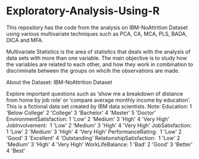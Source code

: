 # Exploratory-Analysis-Using-R

This repository has the code from the analysis on IBM-NoAttrition Dataset using various multivariate techniques such as PCA, CA, MCA, PLS, BADA, DICA and MFA.

Multivariate Statistics is the area of statisitcs that deals with the analysis of data sets with more than one variable. The main objective is to study how the variables are related to each other, and how they work in combination to discriminate between the groups on whcih the observations are made.

About the Dataset: IBM-NoAttrition Dataset

Explore important questions such as ‘show me a breakdown of distance from home by job role’ or ‘compare average monthly income by education’. This is a fictional data set created by IBM data scientists.
Note:
Education: 1 'Below College' 2 'College' 3 'Bachelor' 4 'Master' 5 'Doctor'
EnvironmentSatisfaction: 1 'Low' 2 'Medium' 3 'High' 4 'Very High'
JobInvolvement:  1 'Low' 2 'Medium' 3 'High' 4 'Very High'
JobSatisfaction: 1 'Low' 2 'Medium' 3 'High' 4 'Very High'
PerformanceRating:  1 'Low' 2 'Good' 3 'Excellent' 4 'Outstanding'
RelationshipSatisfaction:  1 'Low' 2 'Medium' 3 'High' 4 'Very High'
WorkLifeBalance: 1 'Bad' 2 'Good' 3 'Better' 4 'Best'
